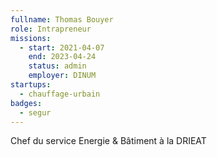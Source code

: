 ```yaml
---
fullname: Thomas Bouyer
role: Intrapreneur
missions:
  - start: 2021-04-07
    end: 2023-04-24
    status: admin
    employer: DINUM
startups:
  - chauffage-urbain
badges:
  - segur
---
```


Chef du service Energie & Bâtiment à la DRIEAT
